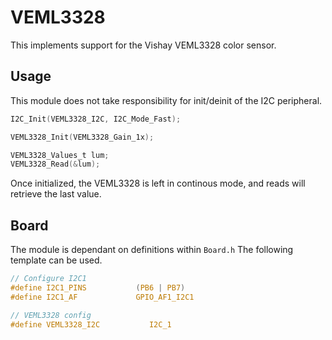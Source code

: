 # VEML3328
This implements support for the Vishay VEML3328 color sensor.

## Usage

This module does not take responsibility for init/deinit of the I2C peripheral.

```C
I2C_Init(VEML3328_I2C, I2C_Mode_Fast);

VEML3328_Init(VEML3328_Gain_1x);

VEML3328_Values_t lum;
VEML3328_Read(&lum);
```

Once initialized, the VEML3328 is left in continous mode, and reads will retrieve the last value.

## Board

The module is dependant on  definitions within `Board.h`
The following template can be used.

```C
// Configure I2C1
#define I2C1_PINS		    (PB6 | PB7)
#define I2C1_AF			    GPIO_AF1_I2C1

// VEML3328 config
#define VEML3328_I2C	       I2C_1
```